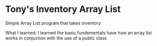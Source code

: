 # Tony's Inventory Array List
Simple Array List program that takes inventory

What I learned:
I learned the basic fundementals have how an array list works in conjuction with the use of a public class
